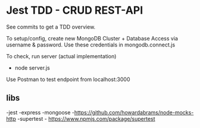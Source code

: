 # Jest TDD - CRUD REST-API 

See commits to get a TDD overview.

To setup/config, create new MongoDB Cluster + Database Access via username & password. Use these credentials in mongodb.connect.js

To check, run server (actual implementation)
- node server.js

Use Postman to test endpoint from localhost:3000

## libs
-jest
-express
-mongoose
-https://github.com/howardabrams/node-mocks-http
-supertest - https://www.npmjs.com/package/supertest